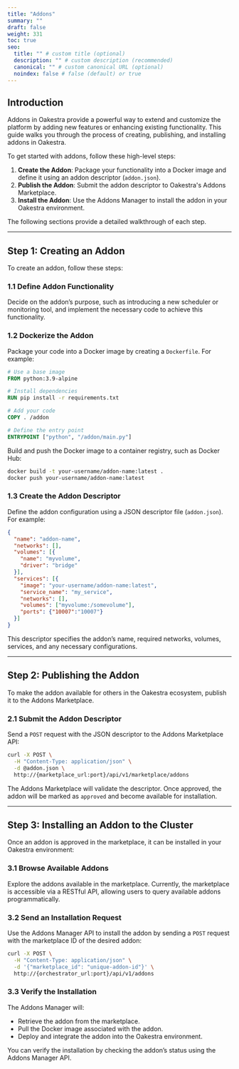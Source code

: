 ```yaml
---
title: "Addons"
summary: ""
draft: false
weight: 331
toc: true
seo:
  title: "" # custom title (optional)
  description: "" # custom description (recommended)
  canonical: "" # custom canonical URL (optional)
  noindex: false # false (default) or true
---
```


## Introduction

Addons in Oakestra provide a powerful way to extend and customize the platform by adding new features or enhancing existing functionality. This guide walks you through the process of creating, publishing, and installing addons in Oakestra.

To get started with addons, follow these high-level steps:

1. **Create the Addon**: Package your functionality into a Docker image and define it using an addon descriptor (`addon.json`).
2. **Publish the Addon**: Submit the addon descriptor to Oakestra's Addons Marketplace.
3. **Install the Addon**: Use the Addons Manager to install the addon in your Oakestra environment.

The following sections provide a detailed walkthrough of each step.

---

## Step 1: Creating an Addon

To create an addon, follow these steps:

### 1.1 Define Addon Functionality
Decide on the addon’s purpose, such as introducing a new scheduler or monitoring tool, and implement the necessary code to achieve this functionality.

### 1.2 Dockerize the Addon
Package your code into a Docker image by creating a `Dockerfile`. For example:
```dockerfile
# Use a base image
FROM python:3.9-alpine

# Install dependencies
RUN pip install -r requirements.txt

# Add your code
COPY . /addon

# Define the entry point
ENTRYPOINT ["python", "/addon/main.py"]
```

Build and push the Docker image to a container registry, such as Docker Hub:
```bash
docker build -t your-username/addon-name:latest .
docker push your-username/addon-name:latest
```

### 1.3 Create the Addon Descriptor
Define the addon configuration using a JSON descriptor file (`addon.json`). For example:
```json
{
  "name": "addon-name",
  "networks": [],
  "volumes": [{
    "name": "myvolume",
    "driver": "bridge"
  }],
  "services": [{
    "image": "your-username/addon-name:latest",
    "service_name": "my_service",
    "networks": [],
    "volumes": ["myvolume:/somevolume"],
    "ports": {"10007":"10007"}
  }]
}
```
This descriptor specifies the addon’s name, required networks, volumes, services, and any necessary configurations.

---

## Step 2: Publishing the Addon

To make the addon available for others in the Oakestra ecosystem, publish it to the Addons Marketplace.

### 2.1 Submit the Addon Descriptor
Send a `POST` request with the JSON descriptor to the Addons Marketplace API:
```bash
curl -X POST \
  -H "Content-Type: application/json" \
  -d @addon.json \
  http://{marketplace_url:port}/api/v1/marketplace/addons
```

The Addons Marketplace will validate the descriptor. Once approved, the addon will be marked as `approved` and become available for installation.

---

## Step 3: Installing an Addon to the Cluster

Once an addon is approved in the marketplace, it can be installed in your Oakestra environment:

### 3.1 Browse Available Addons
Explore the addons available in the marketplace. Currently, the marketplace is accessible via a RESTful API, allowing users to query available addons programmatically.

### 3.2 Send an Installation Request
Use the Addons Manager API to install the addon by sending a `POST` request with the marketplace ID of the desired addon:
```bash
curl -X POST \
  -H "Content-Type: application/json" \
  -d '{"marketplace_id": "unique-addon-id"}' \
  http://{orchestrator_url:port}/api/v1/addons
```

### 3.3 Verify the Installation
The Addons Manager will:
- Retrieve the addon from the marketplace.
- Pull the Docker image associated with the addon.
- Deploy and integrate the addon into the Oakestra environment.

You can verify the installation by checking the addon’s status using the Addons Manager API.